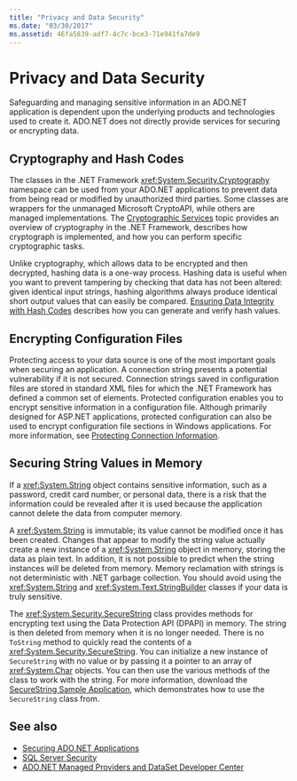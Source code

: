 ```yaml
---
title: "Privacy and Data Security"
ms.date: "03/30/2017"
ms.assetid: 46fa5839-adf7-4c7c-bce3-71e941fa7de9
---
```

# Privacy and Data Security
Safeguarding and managing sensitive information in an ADO.NET application is dependent upon the underlying products and technologies used to create it. ADO.NET does not directly provide services for securing or encrypting data.  
  
## Cryptography and Hash Codes  
 The classes in the .NET Framework <xref:System.Security.Cryptography> namespace can be used from your ADO.NET applications to prevent data from being read or modified by unauthorized third parties. Some classes are wrappers for the unmanaged Microsoft CryptoAPI, while others are managed implementations. The [Cryptographic Services](../../../standard/security/cryptographic-services.md) topic provides an overview of cryptography in the .NET Framework, describes how cryptograph is implemented, and how you can perform specific cryptographic tasks.  
  
 Unlike cryptography, which allows data to be encrypted and then decrypted, hashing data is a one-way process. Hashing data is useful when you want to prevent tampering by checking that data has not been altered: given identical input strings, hashing algorithms always produce identical short output values that can easily be compared. [Ensuring Data Integrity with Hash Codes](../../../standard/security/ensuring-data-integrity-with-hash-codes.md) describes how you can generate and verify hash values.  
  
## Encrypting Configuration Files  
 Protecting access to your data source is one of the most important goals when securing an application. A connection string presents a potential vulnerability if it is not secured. Connection strings saved in configuration files are stored in standard XML files for which the .NET Framework has defined a common set of elements. Protected configuration enables you to encrypt sensitive information in a configuration file. Although primarily designed for ASP.NET applications, protected configuration can also be used to encrypt configuration file sections in Windows applications. For more information, see [Protecting Connection Information](protecting-connection-information.md).  
  
## Securing String Values in Memory  
 If a <xref:System.String> object contains sensitive information, such as a password, credit card number, or personal data, there is a risk that the information could be revealed after it is used because the application cannot delete the data from computer memory.  
  
 A <xref:System.String> is immutable; its value cannot be modified once it has been created. Changes that appear to modify the string value actually create a new instance of a <xref:System.String> object in memory, storing the data as plain text. In addition, it is not possible to predict when the string instances will be deleted from memory. Memory reclamation with strings is not deterministic with .NET garbage collection. You should avoid using the <xref:System.String> and <xref:System.Text.StringBuilder> classes if your data is truly sensitive.  
  
 The <xref:System.Security.SecureString> class provides methods for encrypting text using the Data Protection API (DPAPI) in memory. The string is then deleted from memory when it is no longer needed. There is no `ToString` method to quickly read the contents of a <xref:System.Security.SecureString>. You can initialize a new instance of `SecureString` with no value or by passing it a pointer to an array of <xref:System.Char> objects. You can then use the various methods of the class to work with the string. For more information, download the [SecureString Sample Application](https://go.microsoft.com/fwlink/?LinkId=120418), which demonstrates how to use the `SecureString` class from.  
  
## See also

- [Securing ADO.NET Applications](securing-ado-net-applications.md)
- [SQL Server Security](./sql/sql-server-security.md)
- [ADO.NET Managed Providers and DataSet Developer Center](https://go.microsoft.com/fwlink/?LinkId=217917)
